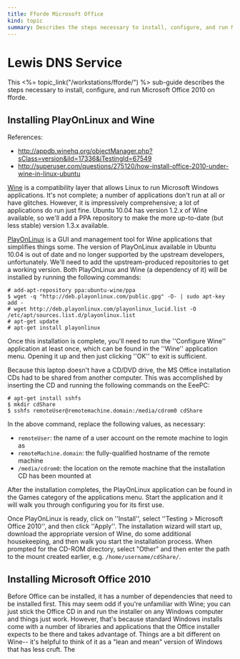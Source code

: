```yaml
--- 
title: Fforde Microsoft Office
kind: topic
summary: Describes the steps necessary to install, configure, and run Microsoft Office on fforde.
---
```


# Lewis DNS Service

This <%= topic_link("/workstations/fforde/") %> sub-guide describes the steps necessary to install, configure, and run Microsoft Office 2010 on fforde.


## Installing PlayOnLinux and Wine

References:

* <http://appdb.winehq.org/objectManager.php?sClass=version&iId=17336&iTestingId=67549>
* <http://superuser.com/questions/275120/how-install-office-2010-under-wine-in-linux-ubuntu>

[Wine](http://www.winehq.org/) is a compatibility layer that allows Linux to run Microsoft Windows applications. It's not complete; a number of applications don't run at all or have glitches. However, it is impressively comprehensive; a lot of applications do run just fine. Ubuntu 10.04 has version 1.2.x of Wine available, so we'll add a PPA repository to make the more up-to-date (but less stable) version 1.3.x available.

[PlayOnLinux](http://www.playonlinux.com/) is a GUI and management tool for Wine applications that simplifies things some. The version of PlayOnLinux available in Ubuntu 10.04 is out of date and no longer supported by the upstream developers, unfortunately. We'll need to add the upstream-produced repositories to get a working version. Both PlayOnLinux and Wine (a dependency of it) will be installed by running the following commands:

<pre><code># add-apt-repository ppa:ubuntu-wine/ppa
$ wget -q "http://deb.playonlinux.com/public.gpg" -O- | sudo apt-key add -
# wget http://deb.playonlinux.com/playonlinux_lucid.list -O /etc/apt/sources.list.d/playonlinux.list
# apt-get update
# apt-get install playonlinux
</code></pre>

Once this installation is complete, you'll need to run the ''Configure Wine'' application at least once, which can be found in the ''Wine'' application menu. Opening it up and then just clicking ''OK'' to exit is sufficient.

Because this laptop doesn't have a CD/DVD drive, the MS Office installation CDs had to be shared from another computer. This was accomplished by inserting the CD and running the following commands on the EeePC:

<pre><code># apt-get install sshfs
$ mkdir cdShare
$ sshfs remoteUser@remotemachine.domain:/media/cdrom0 cdShare
</code></pre>

In the above command, replace the following values, as necessary:

* `remoteUser`: the name of a user account on the remote machine to login as
* `remoteMachine.domain`: the fully-qualified hostname of the remote machine
* `/media/cdrom0`: the location on the remote machine that the installation CD has been mounted at

After the installation completes, the PlayOnLinux application can be found in the Games category of the applications menu. Start the application and it will walk you through configuring you for its first use.

Once PlayOnLinux is ready, click on ''Install'', select ''Testing > Microsoft Office 2010'', and then click ''Apply''. The installation wizard will start up, download the appropriate version of Wine, do some additional housekeeping, and then walk you start the installation process. When prompted for the CD-ROM directory, select "Other" and then enter the path to the mount created earlier, e.g. `/home/username/cdShare/`.



## Installing Microsoft Office 2010

Before Office can be installed, it has a number of dependencies that need to be installed first. This may seem odd if you're unfamiliar with Wine; you can just stick the Office CD in and run the installer on any Windows computer and things just work. However, that's because standard Windows installs come with a number of libraries and applications that the Office installer expects to be there and takes advantage of. Things are a bit different on Wine-- it's helpful to think of it as a "lean and mean" version of Windows that has less cruft. The 
